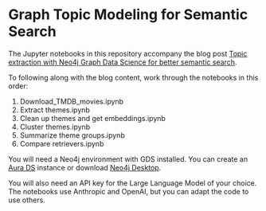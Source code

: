 # Graph Topic Modeling for Semantic Search

The Jupyter notebooks in this repository accompany the blog post [Topic extraction with Neo4j Graph Data Science for better semantic search](https://medium.com/@nsmith_piano/topic-extraction-with-neo4j-graph-data-science-for-better-semantic-search-c5b7f56c7715).

To following along with the blog content, work through the notebooks in this order:

1. Download_TMDB_movies.ipynb
2. Extract themes.ipynb
3. Clean up themes and get embeddings.ipynb
4. Cluster themes.ipynb
5. Summarize theme groups.ipynb
6. Compare retrievers.ipynb

You will need a Neo4j environment with GDS installed. You can create an [Aura DS](https://neo4j.com/docs/aura/aurads/) instance or download [Neo4j Desktop](https://neo4j.com/download/).

You will also need an API key for the Large Language Model of your choice. The notebooks use Anthropic and OpenAI, but you can adapt the code to use others.
